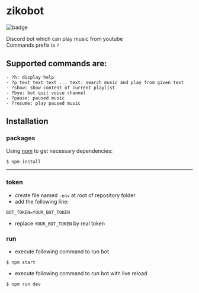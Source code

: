 # zikobot

![badge](https://action-badges.now.sh/judkoffi/zikobot)

Discord bot which can play music from youtube  
Commands prefix is `?`

## Supported commands are:

```
- ?h: display help
- ?p text text text ... text: search music and play from given text
- ?show: show content of current playlist
- ?bye: bot quit voice channel
- ?pause: paused music
- ?resume: play paused music
```

## Installation

### packages

Using [npm](https://www.npmjs.com/) to get necessary dependencies:

```
$ npm install
```

---

### token

- create file named `.env` at root of repository folder
- add the following line:

```
BOT_TOKEN=YOUR_BOT_TOKEN
```

- replace `YOUR_BOT_TOKEN` by real token

### run

- execute following command to run bot

```
$ npm start
```

- execute following command to run bot with live reload

```
$ npm run dev
```
